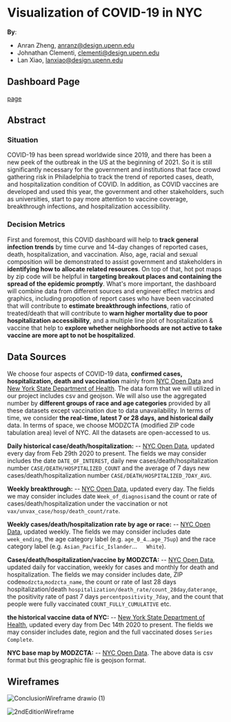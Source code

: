 # Visualization of COVID-19 in NYC

**By**:
* Anran Zheng, anranz@design.upenn.edu
* Johnathan Clementi, clementi@design.upenn.edu
* Lan Xiao, lanxiao@design.upenn.edu

## Dashboard Page
[page](https://storage.googleapis.com/coviddashboard_publicbucket/2021-12-15/index.html)

## Abstract
### Situation

COVID-19 has been spread worldwide since 2019, and there has been a new peek of the outbreak in the US at the beginning of 2021. So it is still significantly necessary for the government and institutions that face crowd gathering risk in Philadelphia to track the trend of reported cases, death, and hospitalization condition of COVID. In addition, as COVID vaccines are developed and used this year, the government and other stakeholders, such as universities, start to pay more attention to vaccine coverage, breakthrough infections, and hospitalization accessibility.

### Decision Metrics

First and foremost, this COVID dashboard will help to **track general infection trends** by time curve and 14-day changes of reported cases, death, hospitalization, and vaccination. Also, age, racial and sexual composition will be demonstrated to assist government and stakeholders in **identifying how to allocate related resources**. On top of that, hot pot maps by zip code will be helpful in **targeting breakout places and containing the spread of the epidemic promptly**. What's more important, the dashboard will combine data from different sources and engineer effect metrics and graphics, including propotion of report cases who have been vaccinated that will contribute to **estimate breakthrough infections**, ratio of treated/death that will contribute to **warn higher mortality due to poor hospitalization accessibility**, and a multiple line plot of hospitalization & vaccine that help to **explore whether neighborhoods are not active to take vaccine are more apt to not be hospitalized**.

## Data Sources
We choose four aspects of COVID-19 data, **confirmed cases, hospitalization, death and vaccination** mainly from [NYC Open Data](https://data.cityofnewyork.us/browse?category=Health&q=covid) and [New York State Department of Health](https://health.data.ny.gov/Health/New-York-State-Statewide-COVID-19-Vaccination-Data/duk7-xrni). The data form that we will utilized in our project includes csv and geojson. We will also use the aggregated number by **different groups of race and age categories** provided by all these datasets except vaccination due to data unavailability. In terms of time, we consider **the real-time, latest 7 or 28 days, and historical daily** data. In terms of space, we choose MODZCTA (modified ZIP code tabulation area) level of NYC. All the datasets are open-accessed to us. 

**Daily historical case/death/hospitalization:** -- [NYC Open Data](https://data.cityofnewyork.us/Health/COVID-19-Daily-Counts-of-Cases-Hospitalizations-an/rc75-m7u3), updated every day from Feb 29th 2020 to present. The fields we may consider includes the date `DATE_OF_INTEREST`, daily new cases/death/hospitalization number `CASE/DEATH/HOSPITALIZED_COUNT` and the average of 7 days new cases/death/hospitalization number `CASE/DEATH/HOSPITALIZED_7DAY_AVG`.

**Weekly breakthrough:** -- [NYC Open Data](https://github.com/Anran0716/coronavirus-data/blob/master/trends/weekly-breakthrough.csv), updated every day. The fields we may consider includes date `Week_of_diagnosis`and the count or rate of cases/death/hospitalization under the vaccination or not `vax/unvax_case/hosp/death_count/rate`.

**Weekly cases/death/hospitalization rate by age or race:** -- [NYC Open Data](https://github.com/Anran0716/coronavirus-data/tree/master/trends), updated weekly. The fields we may consider includes date `week_ending`, the age category label (e.g. `age_0_4`...`age_75up`) and the race category label (e.g. `Asian_Pacific_Islander`...`	White`).

**Cases/death/hospitalization/vaccine by MODZCTA:** -- [NYC Open Data](https://github.com/Anran0716/coronavirus-data/tree/master/latest), updated daily for vaccination, weekly for cases and monthly for death and hospitalization. The fields we may consider includes date, ZIP code`modzcta`,`modzcta_name`, the count or rate of last 28 days hospitalization/death `hospitalization/death_rate/count_28day`,`daterange`, the positivity rate of past 7 days `percentpositivity_7day`, and the count that people were fully vaccinated `COUNT_FULLY_CUMULATIVE` etc.

**the historical vaccine data of NYC:** -- [New York State Department of Health](https://www.opendataphilly.org/dataset/covid-cumulative-historical-data), updated every day from Dec 14th 2020 to present. The fields we may consider includes date, region and the full vaccinated doses `Series Complete`.

**NYC base map by MODZCTA:** -- [NYC Open Data](https://github.com/Anran0716/coronavirus-data/tree/master/Geography-resources). The above data is csv format but this geographic file is geojson format.


## Wireframes
![ConclusionWireframe drawio (1)](https://user-images.githubusercontent.com/90301308/144319389-68c32989-d914-4009-890b-084bd070d046.png)




![2ndEditionWireframe](https://user-images.githubusercontent.com/90301308/141871358-9990990e-aec4-426a-96a1-1d8278c869dc.png)



